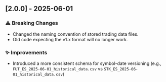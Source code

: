 ## [2.0.0] - 2025-06-01

### ⚠️ Breaking Changes
- Changed the naming convention of stored trading data files.
- Old code expecting the v1.x format will no longer work.

### ✨ Improvements
- Introduced a more consistent schema for symbol-date versioning (e.g., `FUT_ES_2025-06-01_historical_data.csv` vs `STK_ES_2025-06-01_historical_data.csv`)